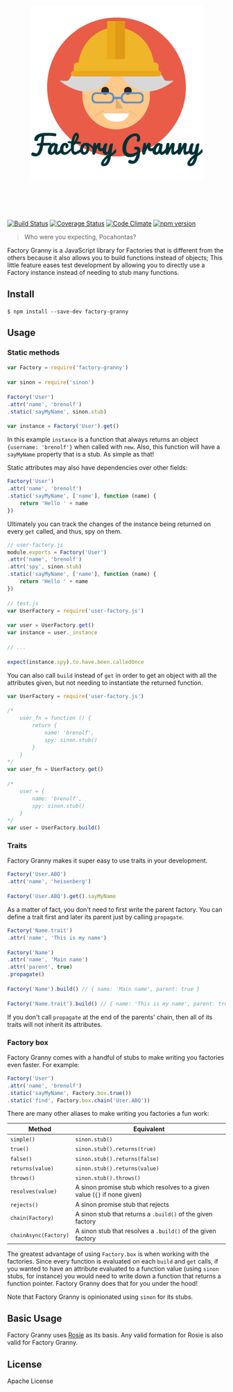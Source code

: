 <h1 align="center">
	<br>
	<img width="400" src="./logo.png" alt="Factory Granny">
	<br>
	<br>
	<br>
</h1>


[![Build Status](https://travis-ci.org/brenolf/factory-granny.svg)](https://travis-ci.org/brenolf/factory-granny)
[![Coverage Status](https://coveralls.io/repos/brenolf/factory-granny/badge.svg?branch=master&service=github)](https://coveralls.io/github/brenolf/factory-granny?branch=master)
[![Code Climate](https://codeclimate.com/github/brenolf/factory-granny/badges/gpa.svg)](https://codeclimate.com/github/brenolf/factory-granny)
[![npm version](https://badge.fury.io/js/factory-granny.svg)](http://badge.fury.io/js/factory-granny)
> Who were you expecting, Pocahontas?

Factory Granny is a JavaScript library for Factories that is different from the others because it also allows you to build functions instead of objects; This little feature eases test development by allowing you to directly use a Factory instance instead of needing to stub many functions.

## Install
`$ npm install --save-dev factory-granny`

## Usage

### Static methods

```js
var Factory = require('factory-granny')

var sinon = require('sinon')

Factory('User')
.attr('name', 'brenolf')
.static('sayMyName', sinon.stub)

var instance = Factory('User').get()
```

In this example `instance` is a function that always returns an object `{username: 'brenolf'}` when called with `new`. Also, this function will have a `sayMyName` property that is a stub. As simple as that!

Static attributes may also have dependencies over other fields:

```js
Factory('User')
.attr('name', 'brenolf')
.static('sayMyName', ['name'], function (name) {
	return 'Hello ' + name
})
```

Ultimately you can track the changes of the instance being returned on every `get` called, and thus, spy on them.

```js
// user-factory.js
module.exports = Factory('User')
.attr('name', 'brenolf')
.attr('spy', sinon.stub)
.static('sayMyName', ['name'], function (name) {
	return 'Hello ' + name
})

// test.js
var UserFactory = require('user-factory.js')

var user = UserFactory.get()
var instance = user._instance

// ...

expect(instance.spy).to.have.been.calledOnce
```

You can also call `build` instead of `get` in order to get an object with all the attributes given, but not needing to instantiate the returned function.

```js
var UserFactory = require('user-factory.js')

/*
	user_fn = function () {
		return {
			name: 'brenolf',
			spy: sinon.stub()
		}
	}
*/
var user_fn = UserFactory.get()

/*
	user = {
		name: 'brenolf',
		spy: sinon.stub()
	}
*/
var user = UserFactory.build()
```

### Traits

Factory Granny makes it super easy to use traits in your development.

```js
Factory('User.ABQ')
.attr('name', 'heisenberg')

Factory('User.ABQ').get().sayMyName
```

As a matter of fact, you don't need to first write the parent factory. You can define a trait first and later its parent just by calling `propagate`.

```js
Factory('Name.trait')
.attr('name', 'This is my name')

Factory('Name')
.attr('name', 'Main name')
.attr('parent', true)
.propagate()

Factory('Name').build() // { name: 'Main name', parent: true }

Factory('Name.trait').build() // { name: 'This is my name', parent: true }
```

If you don't call `propagate` at the end of the parents' chain, then all of its traits will not inherit its attributes.

### Factory box

Factory Granny comes with a handful of stubs to make writing you factories even faster. For example:

```js
Factory('User')
.attr('name', 'brenolf')
.static('sayMyName', Factory.box.true())
.static('find', Factory.box.chain('User.ABQ'))
```

There are many other aliases to make writing you factories a fun work:

| Method                   | Equivalent                                                                           |
|--------------------------|--------------------------------------------------------------------------------------|
| `simple()`              | `sinon.stub()`                                                                       |
| `true()`                 | `sinon.stub().returns(true)`                                                         |
| `false()`                | `sinon.stub().returns(false)`                                                        |
| `returns(value)`         | `sinon.stub().returns(value)`                                                        |
| `throws()`               | `sinon.stub().throws()`                                                              |
| `resolves(value)`        | A sinon promise stub which resolves to a given value (`{}` if none given) |
| `rejects()`              | A sinon promise stub that rejects |
| `chain(Factory)` | A sinon stub that returns a `.build()` of the given factory |
| `chainAsync(Factory)` | A sinon stub that resolves a `.build()` of the given factory |

The greatest advantage of using `Factory.box` is when working with the factories. Since every function is evaluated on each `build` and `get` calls, if you wanted to have an attribute evaluated to a function value (using `sinon` stubs, for instance) you would need to write down a function that returns a function pointer. Factory Granny does that for you under the hood!

Note that Factory Granny is opinionated using `sinon` for its stubs.

## Basic Usage

Factory Granny uses [Rosie](https://github.com/rosiejs/rosie) as its basis. Any valid formation for Rosie is also valid for Factory Granny.

## License

 Apache License
